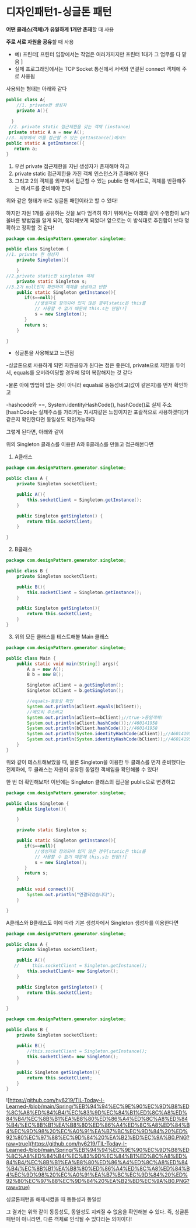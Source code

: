 # 디자인패턴1-싱글톤 패턴

**어떤 클래스(객체)가 유일하게 1개만 존재**할 때 사용

**주로 서로 자원을 공유**할 때 사용

- 예)  프린터[ 프린터 입장에서는 작업은 여러가지지만 프린터 1대가 그 업무를 다 맡음 ]
- 실제 프로그래밍에서는 TCP Socket 통신에서 서버와 연결된 connect 객체에 주로 사용됨

사용되는 형태는 아래와 같다

```java
public class A{
	//1. private한 생성자
	private A(){
	
  }
 //2. private static 접근제한을 갖는 객체 (instance)
 private static A a = new A();
//3. 외부에서 이를 접근할 수 있는 getInstance()메서드
public static A getInstance(){
   return a;
}
```

1. 우선 private 접근제한을 지닌 생성자가 존재해야 하고
2. private static 접근제한을 가진 객체 인스턴스가 존재해야 한다
3. 그리고 2의 객체를 외부에서 접근할 수 있는 public 한 메서드로, 객체를 반환해주는 메서드를 준비해야 한다

위와 같은 형태가 바로 싱글톤 패턴이라고 할 수 있다!

하지만 자원 1개를 공유하는 것을 보다 엄격히 하기 위해서는 아래와 같이 수행함이 보다 올바른 방법임을 알게 되어, 정리해보게 되었다! 앞으로는 이 방식대로 추진함이 보다 명확하고 정확할 것 같다!

```java
package com.designPattern.generator.singleton;

public class Singleton {
//1. private 한 생성자
    private Singleton(){

    }
//2.private static한 singleton 객체
    private static Singleton s;
//3.2가 null인지 확인하여 객체를 생성하고 반환
    public static Singleton getInstance(){
       if(s==null){
           //생성자로 정의되어 있지 않은 경우[static은 this를
           // 사용할 수 없기 때문에 this.s는 안됨!!]
           s = new Singleton();
       }
       return s;
    }

}
```

- 싱글톤을 사용해보고 느낀점

-싱글톤으로 사용하게 되면 자원공유가 된다는 점은 좋은데, private으로 제한을 두어서, equals를 오버라이딩할 경우에 많이 복잡해지는 것 같다

-물론 아예 방법이 없는 것이 아니라 equals로 동등성비교(값이 같은지)를 먼저 확인하고

-hashcode와 ==, System.identityHashCode(), hashCode()로 실제 주소[hashCode는 실제주소를 가리키는 지시자같은 느낌이지만 포괄적으로 사용하겠다]가 같은지 확인한다면 동일성도 확인가능하다

그렇게 된다면, 아래와 같이

위의 Singleton 클래스를 이용한 A와 B클래스를 만들고 접근해본다면

1. A클래스

```java
package com.designPattern.generator.singleton;

public class A {
    private Singleton socketClient;

    public A(){
        this.socketClient = Singleton.getInstance();
    }

    public Singleton getSingleton() {
        return this.socketClient;
    }

}
```

2. B클래스

```java
package com.designPattern.generator.singleton;

public class B {
    private Singleton socketClient;

    public B(){
        this.socketClient = Singleton.getInstance();
    }

    public Singleton getSingleton(){
        return this.socketClient;
    }
}
```

3. 위의 모든 클래스를 테스트해볼 Main 클래스

```java
package com.designPattern.generator.singleton;

public class Main {
    public static void main(String[] args){
        A a = new A();
        B b = new B();

        Singleton aClient = a.getSingleton();
        Singleton bClient = b.getSingleton();

        //equals-동등성 확인
        System.out.println(aClient.equals(bClient));
        //메모리 주소비교
        System.out.println(aClient==bClient);//true->동일객체!
        System.out.println(aClient.hashCode());//460141958
        System.out.println(bClient.hashCode());//460141958
        System.out.println(System.identityHashCode(aClient));//460141958
        System.out.println(System.identityHashCode(bClient));//460141958
    }
}
```

위와 같이 테스트해보았을 때, 물론 Singleton을 이용한 두 클래스를 먼저 준비했다는 전제하에, 두 클래스는 자원이 공유된 동일한 객체임을 확인해볼 수 있다!

한 번 더 확인해보자! 이번에는 Singleton 클래스의 접근을 public으로 변경하고

```java
package com.designPattern.generator.singleton;

public class Singleton {
    public Singleton(){

    }

    private static Singleton s;

    public static Singleton getInstance(){
       if(s==null){
           //생성자로 정의되어 있지 않은 경우[static은 this를
           // 사용할 수 없기 때문에 this.s는 안됨!!]
           s = new Singleton();
       }
       return s;
    }

    public void connect(){
        System.out.println("연결되었습니다");
    }

}
```

A클래스와 B클래스도 이에 따라 기본 생성자에서 Singleton 생성자를 이용한다면

```java
package com.designPattern.generator.singleton;

public class A {
    private Singleton socketClient;

    public A(){
   //     this.socketClient = Singleton.getInstance();
        this.socketClient= new Singleton();
    }

    public Singleton getSingleton() {
        return this.socketClient;
    }

}
```

```java
package com.designPattern.generator.singleton;

public class B {
    private Singleton socketClient;

    public B(){
        //this.socketClient = Singleton.getInstance();
        this.socketClient= new Singleton();
    }

    public Singleton getSingleton(){
        return this.socketClient;
    }
}
```

![https://github.com/hy6219/TIL-Today-I-Learned-/blob/main/Spring/%EB%94%94%EC%9E%90%EC%9D%B8%ED%8C%A8%ED%84%B4/%EC%83%9D%EC%84%B1%ED%8C%A8%ED%84%B4/%EC%8B%B1%EA%B8%80%ED%86%A4%ED%8C%A8%ED%84%B4/%EC%8B%B1%EA%B8%80%ED%86%A4%ED%8C%A8%ED%84%B4%EC%9D%98%20%EC%A0%91%EA%B7%BC%EC%9D%84%20%ED%92%80%EC%97%88%EC%9D%84%20%EA%B2%BD%EC%9A%B0.PNG?raw=true](https://github.com/hy6219/TIL-Today-I-Learned-/blob/main/Spring/%EB%94%94%EC%9E%90%EC%9D%B8%ED%8C%A8%ED%84%B4/%EC%83%9D%EC%84%B1%ED%8C%A8%ED%84%B4/%EC%8B%B1%EA%B8%80%ED%86%A4%ED%8C%A8%ED%84%B4/%EC%8B%B1%EA%B8%80%ED%86%A4%ED%8C%A8%ED%84%B4%EC%9D%98%20%EC%A0%91%EA%B7%BC%EC%9D%84%20%ED%92%80%EC%97%88%EC%9D%84%20%EA%B2%BD%EC%9A%B0.PNG?raw=true)

싱글톤패턴을 해제시켰을 때 동등성과 동일성

그 결과는 위와 같이 동등성도, 동일성도 지켜질 수 없음을 확인해볼 수 있다. 즉, 싱글톤패턴이 아니라면, 다른 객체로 인식될 수 있다라는 의미이다!